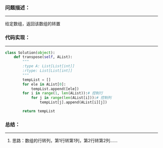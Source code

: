 ### 问题描述：
***
给定数组，返回该数组的转置
### 代码实现：
***
```python
class Solution(object):
    def transpose(self, AList):
        """
        :type A: List[List[int]]
        :rtype: List[List[int]]
        """
        tempList = []
        for ele in AList[0]:
            tempList.append([ele])
        for i in range(1, len(AList)):# 控制行
            for j in range(len(AList[i])):# 控制列
                tempList[j].append(AList[i][j])

        return tempList
```
### 总结：
***
1. 思路：数组的行转列，第1行转第1列，第2行转第2列......